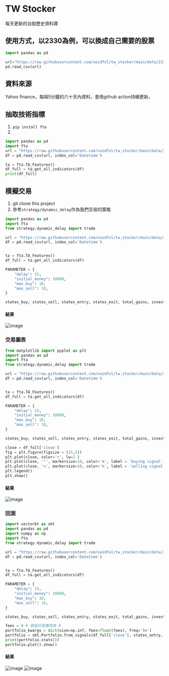 # TW Stocker

每天更新的台股歷史資料庫

## 使用方式，以2330為例，可以換成自己需要的股票

```python
import pandas as pd

url="https://raw.githubusercontent.com/voidful/tw_stocker/main/data/2330.csv"
pd.read_csv(url)
```

## 資料來源
Yahoo finance，每隔5分鐘的六十天內資料，會用github action持續更新。

## 抽取技術指標
1. `pip install fta`
2. 
```python
import pandas as pd
import fta
url = "https://raw.githubusercontent.com/voidful/tw_stocker/main/data/2330.csv"
df = pd.read_csv(url, index_col='Datetime')

ta = fta.TA_Features()
df_full = ta.get_all_indicators(df)
print(df_full)
```

## 模擬交易
1. git clone this project  
2. 參考`strategy/dynamic_delay`作為我們交易的策略  
```python
import pandas as pd
import fta
from strategy.dynamic_delay import trade

url = "https://raw.githubusercontent.com/voidful/tw_stocker/main/data/2330.csv"
df = pd.read_csv(url, index_col='Datetime')


ta = fta.TA_Features()
df_full = ta.get_all_indicators(df)

PARAMETER = {
    "delay": 15,
    "initial_money": 10000,
    "max_buy": 10,
    "max_sell": 10,
}

states_buy, states_sell, states_entry, states_exit, total_gains, invest = trade(df_full.close, **PARAMETER)
```
#### 結果
![image](./img/trade_record.png)

### 交易圖表
```python
from matplotlib import pyplot as plt
import pandas as pd
import fta
from strategy.dynamic_delay import trade

url = "https://raw.githubusercontent.com/voidful/tw_stocker/main/data/2330.csv"
df = pd.read_csv(url, index_col='Datetime')


ta = fta.TA_Features()
df_full = ta.get_all_indicators(df)

PARAMETER = {
    "delay": 15,
    "initial_money": 10000,
    "max_buy": 10,
    "max_sell": 10,
}

states_buy, states_sell, states_entry, states_exit, total_gains, invest = trade(df_full.close, **PARAMETER)

close = df_full['close']
fig = plt.figure(figsize = (15,5))
plt.plot(close, color='r', lw=2.)
plt.plot(close, '^', markersize=10, color='m', label = 'buying signal', markevery = states_buy)
plt.plot(close, 'v', markersize=10, color='k', label = 'selling signal', markevery = states_sell)
plt.legend()
plt.show()
```
#### 結果
![image](./img/trade_graph.png)

### 回測
```python
import vectorbt as vbt
import pandas as pd
import numpy as np
import fta
from strategy.dynamic_delay import trade

url = "https://raw.githubusercontent.com/voidful/tw_stocker/main/data/2330.csv"
df = pd.read_csv(url, index_col='Datetime')


ta = fta.TA_Features()
df_full = ta.get_all_indicators(df)

PARAMETER = {
    "delay": 15,
    "initial_money": 10000,
    "max_buy": 10,
    "max_sell": 10,
}

states_buy, states_sell, states_entry, states_exit, total_gains, invest = trade(df_full.close, **PARAMETER)

fees = 0 # 假設交易費用為 0
portfolio_kwargs = dict(size=np.inf, fees=float(fees), freq='5m')
portfolio = vbt.Portfolio.from_signals(df_full['close'], states_entry, states_exit, **portfolio_kwargs)
print(portfolio.stats())
portfolio.plot().show()
```
#### 結果
![image](./img/result_stat.png)
![image](./img/result_graph.png)
